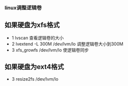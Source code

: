 ### linux调整逻辑卷

## 如果硬盘为xfs格式

- 1 lvscan 查看逻辑卷的大小
- 2 lvextend -L 300M /dev/lvm/lo 调整逻辑卷大小到300M
- 3 xfs_growfs /dev/lvm/lo 使逻辑卷同步

## 如果硬盘为ext4格式

- 3 resize2fs /dev/lvm/lo
